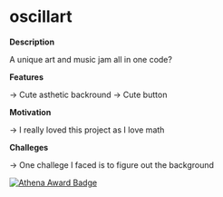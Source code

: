 # oscillart

**Description** 

  A unique art and music jam all in one code?

**Features** 

  -> Cute asthetic backround 
  -> Cute button

**Motivation** 

  -> I really loved this project as I love math

**Challeges** 

  -> One challege I faced is to figure out the background


[![Athena Award Badge](https://img.shields.io/endpoint?url=https%3A%2F%2Faward.athena.hackclub.com%2Fapi%2Fbadge)](https://award.athena.hackclub.com?utm_source=readme)
